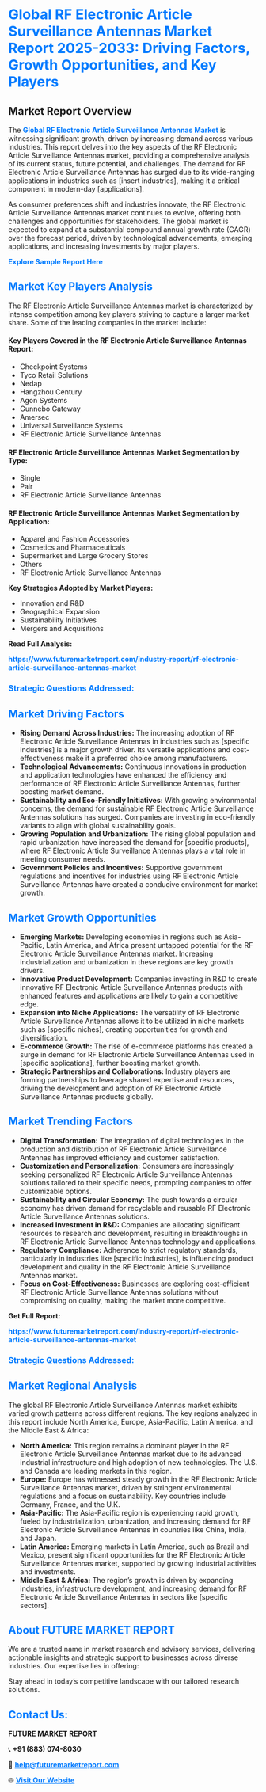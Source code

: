 <h1 style="color: #007BFF;">Global RF Electronic Article Surveillance Antennas Market Report 2025-2033: Driving Factors, Growth Opportunities, and Key Players</h1>

<section id="overview">
<h2>Market Report Overview</h2>
<p>The <a href="https://www.futuremarketreport.com/industry-report/rf-electronic-article-surveillance-antennas-market" style="color: #007BFF; text-decoration: none;"><strong>Global RF Electronic Article Surveillance Antennas Market</strong></a> is witnessing significant growth, driven by increasing demand across various industries. This report delves into the key aspects of the RF Electronic Article Surveillance Antennas market, providing a comprehensive analysis of its current status, future potential, and challenges. The demand for RF Electronic Article Surveillance Antennas has surged due to its wide-ranging applications in industries such as [insert industries], making it a critical component in modern-day [applications].</p>
<p>As consumer preferences shift and industries innovate, the RF Electronic Article Surveillance Antennas market continues to evolve, offering both challenges and opportunities for stakeholders. The global market is expected to expand at a substantial compound annual growth rate (CAGR) over the forecast period, driven by technological advancements, emerging applications, and increasing investments by major players.</p>
</section>

<section id="overview">
<p><a href="https://www.futuremarketreport.com/request-sample/reportId=110474" style="color: #007BFF; text-decoration: none;"><strong>Explore Sample Report Here</strong></a></p>
</section>

<section id="key-players">
<h2 style="color: #007BFF;">Market Key Players Analysis</h2>
<p>The RF Electronic Article Surveillance Antennas market is characterized by intense competition among key players striving to capture a larger market share. Some of the leading companies in the market include:</p>
<h4>Key Players Covered in the RF Electronic Article Surveillance Antennas Report:</h4>
<ul><li>Checkpoint Systems</li><li>Tyco Retail Solutions</li><li>Nedap</li><li>Hangzhou Century</li><li>Agon Systems</li><li>Gunnebo Gateway</li><li>Amersec</li><li>Universal Surveillance Systems</li><li>RF Electronic Article Surveillance Antennas</li></ul>
<h4>RF Electronic Article Surveillance Antennas Market Segmentation by Type:</h4>
<ul><li>Single</li><li>Pair</li><li>RF Electronic Article Surveillance Antennas</li></ul>

<h4>RF Electronic Article Surveillance Antennas Market Segmentation by Application:</h4>
<ul><li>Apparel and Fashion Accessories</li><li>Cosmetics and Pharmaceuticals</li><li>Supermarket and Large Grocery Stores</li><li>Others</li><li>RF Electronic Article Surveillance Antennas</li></ul>
<p><strong>Key Strategies Adopted by Market Players:</strong></p>
<ul>
<li>Innovation and R&D</li>
<li>Geographical Expansion</li>
<li>Sustainability Initiatives</li>
<li>Mergers and Acquisitions</li>
</ul>
</section>

<section>
<p><strong>Read Full Analysis: </strong></p><a href="https://www.futuremarketreport.com/industry-report/rf-electronic-article-surveillance-antennas-market" style="color: #007BFF; text-decoration: none;"><strong>https://www.futuremarketreport.com/industry-report/rf-electronic-article-surveillance-antennas-market</strong></a>
<h3 style="color: #007BFF;">Strategic Questions Addressed:</h3>
</section>

<section id="driving-factors">
<h2 style="color: #007BFF;">Market Driving Factors</h2>
<ul>
<li><strong>Rising Demand Across Industries:</strong> The increasing adoption of RF Electronic Article Surveillance Antennas in industries such as [specific industries] is a major growth driver. Its versatile applications and cost-effectiveness make it a preferred choice among manufacturers.</li>
<li><strong>Technological Advancements:</strong> Continuous innovations in production and application technologies have enhanced the efficiency and performance of RF Electronic Article Surveillance Antennas, further boosting market demand.</li>
<li><strong>Sustainability and Eco-Friendly Initiatives:</strong> With growing environmental concerns, the demand for sustainable RF Electronic Article Surveillance Antennas solutions has surged. Companies are investing in eco-friendly variants to align with global sustainability goals.</li>
<li><strong>Growing Population and Urbanization:</strong> The rising global population and rapid urbanization have increased the demand for [specific products], where RF Electronic Article Surveillance Antennas plays a vital role in meeting consumer needs.</li>
<li><strong>Government Policies and Incentives:</strong> Supportive government regulations and incentives for industries using RF Electronic Article Surveillance Antennas have created a conducive environment for market growth.</li>
</ul>
</section>

<section id="growth-opportunities">
<h2 style="color: #007BFF;">Market Growth Opportunities</h2>
<ul>
<li><strong>Emerging Markets:</strong> Developing economies in regions such as Asia-Pacific, Latin America, and Africa present untapped potential for the RF Electronic Article Surveillance Antennas market. Increasing industrialization and urbanization in these regions are key growth drivers.</li>
<li><strong>Innovative Product Development:</strong> Companies investing in R&D to create innovative RF Electronic Article Surveillance Antennas products with enhanced features and applications are likely to gain a competitive edge.</li>
<li><strong>Expansion into Niche Applications:</strong> The versatility of RF Electronic Article Surveillance Antennas allows it to be utilized in niche markets such as [specific niches], creating opportunities for growth and diversification.</li>
<li><strong>E-commerce Growth:</strong> The rise of e-commerce platforms has created a surge in demand for RF Electronic Article Surveillance Antennas used in [specific applications], further boosting market growth.</li>
<li><strong>Strategic Partnerships and Collaborations:</strong> Industry players are forming partnerships to leverage shared expertise and resources, driving the development and adoption of RF Electronic Article Surveillance Antennas products globally.</li>
</ul>
</section>

<section id="trending-factors">
<h2 style="color: #007BFF;">Market Trending Factors</h2>
<ul>
<li><strong>Digital Transformation:</strong> The integration of digital technologies in the production and distribution of RF Electronic Article Surveillance Antennas has improved efficiency and customer satisfaction.</li>
<li><strong>Customization and Personalization:</strong> Consumers are increasingly seeking personalized RF Electronic Article Surveillance Antennas solutions tailored to their specific needs, prompting companies to offer customizable options.</li>
<li><strong>Sustainability and Circular Economy:</strong> The push towards a circular economy has driven demand for recyclable and reusable RF Electronic Article Surveillance Antennas solutions.</li>
<li><strong>Increased Investment in R&D:</strong> Companies are allocating significant resources to research and development, resulting in breakthroughs in RF Electronic Article Surveillance Antennas technology and applications.</li>
<li><strong>Regulatory Compliance:</strong> Adherence to strict regulatory standards, particularly in industries like [specific industries], is influencing product development and quality in the RF Electronic Article Surveillance Antennas market.</li>
<li><strong>Focus on Cost-Effectiveness:</strong> Businesses are exploring cost-efficient RF Electronic Article Surveillance Antennas solutions without compromising on quality, making the market more competitive.</li>
</ul>
</section>

<section>
<p><strong>Get Full Report: </strong></p><a href="https://www.futuremarketreport.com/industry-report/rf-electronic-article-surveillance-antennas-market" style="color: #007BFF; text-decoration: none;"><strong>https://www.futuremarketreport.com/industry-report/rf-electronic-article-surveillance-antennas-market</strong></a>
<h3 style="color: #007BFF;">Strategic Questions Addressed:</h3>
</section>


<section id="regional-analysis">
<h2 style="color: #007BFF;">Market Regional Analysis</h2>
<p>The global RF Electronic Article Surveillance Antennas market exhibits varied growth patterns across different regions. The key regions analyzed in this report include North America, Europe, Asia-Pacific, Latin America, and the Middle East & Africa:</p>
<ul>
<li><strong>North America:</strong> This region remains a dominant player in the RF Electronic Article Surveillance Antennas market due to its advanced industrial infrastructure and high adoption of new technologies. The U.S. and Canada are leading markets in this region.</li>
<li><strong>Europe:</strong> Europe has witnessed steady growth in the RF Electronic Article Surveillance Antennas market, driven by stringent environmental regulations and a focus on sustainability. Key countries include Germany, France, and the U.K.</li>
<li><strong>Asia-Pacific:</strong> The Asia-Pacific region is experiencing rapid growth, fueled by industrialization, urbanization, and increasing demand for RF Electronic Article Surveillance Antennas in countries like China, India, and Japan.</li>
<li><strong>Latin America:</strong> Emerging markets in Latin America, such as Brazil and Mexico, present significant opportunities for the RF Electronic Article Surveillance Antennas market, supported by growing industrial activities and investments.</li>
<li><strong>Middle East & Africa:</strong> The region’s growth is driven by expanding industries, infrastructure development, and increasing demand for RF Electronic Article Surveillance Antennas in sectors like [specific sectors].</li>
</ul>
</section>

<footer>
<h2 style="color: #007BFF;">About FUTURE MARKET REPORT</h2>
<p>We are a trusted name in market research and advisory services, delivering actionable insights and strategic support to businesses across diverse industries. Our expertise lies in offering:</p>

<p>Stay ahead in today’s competitive landscape with our tailored research solutions.</p>

<h2 style="color: #007BFF;">Contact Us:</h2>
<p><strong>FUTURE MARKET REPORT</strong></p>
<p>📞 <strong>+91 (883) 074-8030</strong></p>
<p>📧 <strong><a href="mailto:help@futuremarketreport.com" style="color: #007BFF;">help@futuremarketreport.com</a></strong></p>
<p>🌐 <strong><a href="https://www.futuremarketreport.com/" style="color: #007BFF;">Visit Our Website</a></strong></p>
</footer>